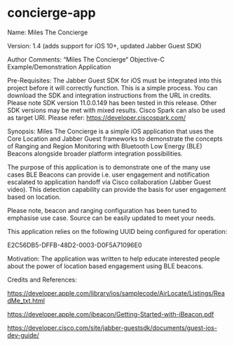# concierge-app
Name: Miles The Concierge

Version: 1.4 (adds support for iOS 10+, updated Jabber Guest SDK)

Author Comments: “Miles The Concierge“ Objective-C Example/Demonstration Application

Pre-Requisites: The Jabber Guest SDK for iOS must be integrated into this project before it will correctly function. This is a simple process. You can download the SDK and integration instructions from the URL in credits. Please note SDK version 11.0.0.149 has been tested in this release. Other SDK versions may be met with mixed results. Cisco Spark can also be used as target URI. Please refer: https://developer.ciscospark.com/

Synopsis: Miles The Concierge is a simple iOS application that uses the Core Location and Jabber Guest frameworks to demonstrate the concepts of Ranging and Region Monitoring with Bluetooth Low Energy (BLE) Beacons alongside broader platform integration possibilities. 

The purpose of this application is to demonstrate one of the many use cases BLE Beacons can provide i.e. user engagement and notification escalated to application handoff via Cisco collaboration (Jabber Guest video). This detection capability can provide the basis for user engagement based on location.

Please note, beacon and ranging configuration has been tuned to emphasise use case. Source can be easily updated to meet your needs. 

This application relies on the following UUID being configured for operation:

E2C56DB5-DFFB-48D2-0003-D0F5A71096E0

Motivation: The application was written to help educate interested people about the power of location based engagement using BLE beacons.

Credits and References:

https://developer.apple.com/library/ios/samplecode/AirLocate/Listings/ReadMe_txt.html

https://developer.apple.com/ibeacon/Getting-Started-with-iBeacon.pdf

https://developer.cisco.com/site/jabber-guestsdk/documents/guest-ios-dev-guide/
